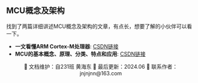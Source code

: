 ## MCU概念及架构

找到了两篇详细讲述MCU概念及架构的文章，有点长，想要了解的小伙伴可以看一下。

- **一文看懂ARM Cortex-M处理器**: [CSDN链接](https://blog.csdn.net/flyingcys/article/details/115447114#:~:text=Cortex-M)
- **MCU的基本概念、原理、分类、特点和应用**: [CSDN链接](https://blog.csdn.net/weixin_45875986/article/details/136694522#:~:text=%E6%9C%AC%E6%96%87%E4%BB%8B%E7%BB%8D%E4%BA%86MCU)

<div align="center">
🎨 文档维护：自231班 黄海东 
📅 最后更新：2024.06  
📧 联系作者：jnjnjnn@163.com
</div>